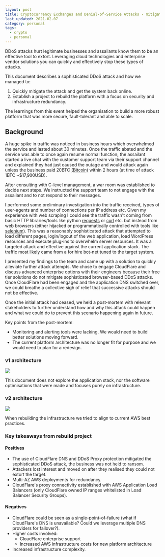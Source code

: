 ```yaml
---
layout: post
title: Cryptocurrency Exchanges and Denial-of-Service Attacks - mitigation strategies for legitimate businesses in the new wild west
last_updated: 2021-02-07
category: personal
tags: 
  - crypto
  - personal
---
```

DDoS attacks hurt legitimate businesses and assailants know them to be an effective tool to extort. Leveraging cloud technologies and enterprise vendor solutions you can quickly and effectively stop these types of attacks.

This document describes a sophisticated DDoS attack and how we managed to:

1. Quickly mitigate the attack and get the system back online.
2. Establish a project to rebuild the platform with a focus on security and infrastructure redundancy.

The learnings from this event helped the organisation to build a more robust platform that was more secure, fault-tolerant and able to scale.

## Background

A huge spike in traffic was noticed in business hours which overwhelmed the service and lasted about 30 minutes. Once the traffic abated and the service was able to once again resume normal function, the assailant started a live chat with the customer support team via their support channel and explained they had just caused the outage and would attack again unless the business paid 20BTC [(Bitcoin)](https://bitcoin.org/en/) within 2 hours (at time of attack 1BTC ~$17,900USD).

After consulting with C-level management, a war room was established to decide next steps. We instructed the support team to not engage with the assailant and to not respond to their messages.

I performed some preliminary investigation into the traffic received, types of user-agents and number of connections per IP address etc. Given my experience with web scraping I could see the traffic wasn't coming from basic HTTP libraries/tools like python [requests](https://requests.readthedocs.io/en/master/) or [curl](https://curl.haxx.se/) etc. but instead from web browsers (either hijacked or programmatically controlled with tools like [selenium](https://www.selenium.dev/documentation/en/)). This was a reasonably sophisticated attack that attempted to load different pages, login/logout of the web application, load WordPress resources and execute plug-ins to overwhelm server resources. It was a targeted attack and effective against the current application stack. The traffic most likely came from a for hire bot-net tuned to the target system.

I presented my findings to the team and came up with a solution to quickly alleviate further attack attempts. We chose to engage CloudFlare and discuss advanced enterprise options with their engineers because their free tier solutions do not mitigate sophisticated browser-based DDoS attacks. Once CloudFlare had been engaged and the application DNS switched over, we could breathe a collective sigh of relief that successive attacks should not be effective.

Once the initial attack had ceased, we held a post-mortem with relevant stakeholders to further understand how and why this attack could happen and what we could do to prevent this scenario happening again in future.

Key points from the post-mortem:

- Monitoring and alerting tools were lacking. We would need to build better solutions moving forward.
- The current platform architecture was no longer fit for purpose and we would need to plan for a redesign.

### v1 architecture

<img src="http://yuml.me/diagram/scruffy/class/[note: Original v1 architecture{bg:wheat}],[User]<->[Route53 DNS Lookup],[User]->[EC2 Instance (app)],[EC2 Instance (app)]<->[Cache],[EC2 Instance (app)]<->[Database]"/>

This document does not explore the application stack, nor the software optimisations that were made and focuses purely on infrastructure.

### v2 architecture

<img src="http://yuml.me/diagram/scruffy/class/[note: Target v2 architecture{bg:wheat}],[User]<->[CloudFlare DNS Lookup],[User]<->[CloudFlare DDoS Protection Proxy]<->[EC2 Application LB N+1 Multi-AZ],[EC2 Application LB N+1 Multi-AZ]<->[EC2 AutoScaling Group Instances N..],[EC2 AutoScaling Group Instances N..]<->[Cache],[EC2 AutoScaling Group Instances N..]<->[Database]"/>

When rebuilding the infrastructure we tried to align to current AWS best practices.

### Key takeaways from rebuild project

#### Positives
- The use of CloudFlare DNS and DDoS Proxy protection mitigated the sophisticated DDoS attack, the business was not held to ransom.
- Attackers lost interest and moved on after they realised they could not extort the target.
- Multi-AZ AWS deployments for redundancy.
- CloudFlare's proxy connectivity established with AWS Application Load Balancers (only CloudFlare owned IP ranges whitelisted in Load Balancer Security Groups).

#### Negatives
- CloudFlare could be seen as a single-point-of-failure (what if CloudFlare's DNS is unavailable? Could we leverage multiple DNS providers for failover?).
- Higher costs involved:
  - CloudFlare enterprise support
  - Increased AWS infrastructure costs for new platform architecture
- Increased infrastructure complexity.
